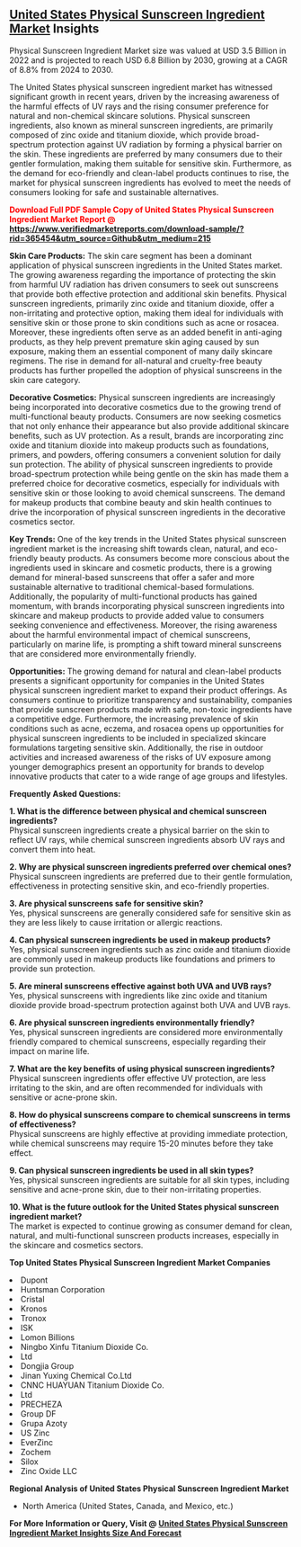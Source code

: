<h2><a href="https://www.verifiedmarketreports.com/download-sample/?rid=365454&amp;utm_source=Github&amp;utm_medium=215" target="_blank">United States Physical Sunscreen Ingredient Market</a> Insights</h2><p>Physical Sunscreen Ingredient Market size was valued at USD 3.5 Billion in 2022 and is projected to reach USD 6.8 Billion by 2030, growing at a CAGR of 8.8% from 2024 to 2030.</p><p> <p>The United States physical sunscreen ingredient market has witnessed significant growth in recent years, driven by the increasing awareness of the harmful effects of UV rays and the rising consumer preference for natural and non-chemical skincare solutions. Physical sunscreen ingredients, also known as mineral sunscreen ingredients, are primarily composed of zinc oxide and titanium dioxide, which provide broad-spectrum protection against UV radiation by forming a physical barrier on the skin. These ingredients are preferred by many consumers due to their gentler formulation, making them suitable for sensitive skin. Furthermore, as the demand for eco-friendly and clean-label products continues to rise, the market for physical sunscreen ingredients has evolved to meet the needs of consumers looking for safe and sustainable alternatives. <strong><p><span class=""><span style="color: #ff0000;"><strong>Download Full PDF Sample Copy of United States Physical Sunscreen Ingredient Market Report</strong> @ </span><a href="https://www.verifiedmarketreports.com/download-sample/?rid=365454&amp;utm_source=Github&amp;utm_medium=215" target="_blank">https://www.verifiedmarketreports.com/download-sample/?rid=365454&amp;utm_source=Github&amp;utm_medium=215</a></span></p></strong></p> <p><strong>Skin Care Products:</strong> The skin care segment has been a dominant application of physical sunscreen ingredients in the United States market. The growing awareness regarding the importance of protecting the skin from harmful UV radiation has driven consumers to seek out sunscreens that provide both effective protection and additional skin benefits. Physical sunscreen ingredients, primarily zinc oxide and titanium dioxide, offer a non-irritating and protective option, making them ideal for individuals with sensitive skin or those prone to skin conditions such as acne or rosacea. Moreover, these ingredients often serve as an added benefit in anti-aging products, as they help prevent premature skin aging caused by sun exposure, making them an essential component of many daily skincare regimens. The rise in demand for all-natural and cruelty-free beauty products has further propelled the adoption of physical sunscreens in the skin care category. <p><strong>Decorative Cosmetics:</strong> Physical sunscreen ingredients are increasingly being incorporated into decorative cosmetics due to the growing trend of multi-functional beauty products. Consumers are now seeking cosmetics that not only enhance their appearance but also provide additional skincare benefits, such as UV protection. As a result, brands are incorporating zinc oxide and titanium dioxide into makeup products such as foundations, primers, and powders, offering consumers a convenient solution for daily sun protection. The ability of physical sunscreen ingredients to provide broad-spectrum protection while being gentle on the skin has made them a preferred choice for decorative cosmetics, especially for individuals with sensitive skin or those looking to avoid chemical sunscreens. The demand for makeup products that combine beauty and skin health continues to drive the incorporation of physical sunscreen ingredients in the decorative cosmetics sector. <p><strong>Key Trends:</strong> One of the key trends in the United States physical sunscreen ingredient market is the increasing shift towards clean, natural, and eco-friendly beauty products. As consumers become more conscious about the ingredients used in skincare and cosmetic products, there is a growing demand for mineral-based sunscreens that offer a safer and more sustainable alternative to traditional chemical-based formulations. Additionally, the popularity of multi-functional products has gained momentum, with brands incorporating physical sunscreen ingredients into skincare and makeup products to provide added value to consumers seeking convenience and effectiveness. Moreover, the rising awareness about the harmful environmental impact of chemical sunscreens, particularly on marine life, is prompting a shift toward mineral sunscreens that are considered more environmentally friendly. <p><strong>Opportunities:</strong> The growing demand for natural and clean-label products presents a significant opportunity for companies in the United States physical sunscreen ingredient market to expand their product offerings. As consumers continue to prioritize transparency and sustainability, companies that provide sunscreen products made with safe, non-toxic ingredients have a competitive edge. Furthermore, the increasing prevalence of skin conditions such as acne, eczema, and rosacea opens up opportunities for physical sunscreen ingredients to be included in specialized skincare formulations targeting sensitive skin. Additionally, the rise in outdoor activities and increased awareness of the risks of UV exposure among younger demographics present an opportunity for brands to develop innovative products that cater to a wide range of age groups and lifestyles. <p><strong>Frequently Asked Questions:</strong></p> <p><strong>1. What is the difference between physical and chemical sunscreen ingredients?</strong><br>Physical sunscreen ingredients create a physical barrier on the skin to reflect UV rays, while chemical sunscreen ingredients absorb UV rays and convert them into heat.</p> <p><strong>2. Why are physical sunscreen ingredients preferred over chemical ones?</strong><br>Physical sunscreen ingredients are preferred due to their gentle formulation, effectiveness in protecting sensitive skin, and eco-friendly properties.</p> <p><strong>3. Are physical sunscreens safe for sensitive skin?</strong><br>Yes, physical sunscreens are generally considered safe for sensitive skin as they are less likely to cause irritation or allergic reactions.</p> <p><strong>4. Can physical sunscreen ingredients be used in makeup products?</strong><br>Yes, physical sunscreen ingredients such as zinc oxide and titanium dioxide are commonly used in makeup products like foundations and primers to provide sun protection.</p> <p><strong>5. Are mineral sunscreens effective against both UVA and UVB rays?</strong><br>Yes, physical sunscreens with ingredients like zinc oxide and titanium dioxide provide broad-spectrum protection against both UVA and UVB rays.</p> <p><strong>6. Are physical sunscreen ingredients environmentally friendly?</strong><br>Yes, physical sunscreen ingredients are considered more environmentally friendly compared to chemical sunscreens, especially regarding their impact on marine life.</p> <p><strong>7. What are the key benefits of using physical sunscreen ingredients?</strong><br>Physical sunscreen ingredients offer effective UV protection, are less irritating to the skin, and are often recommended for individuals with sensitive or acne-prone skin.</p> <p><strong>8. How do physical sunscreens compare to chemical sunscreens in terms of effectiveness?</strong><br>Physical sunscreens are highly effective at providing immediate protection, while chemical sunscreens may require 15-20 minutes before they take effect.</p> <p><strong>9. Can physical sunscreen ingredients be used in all skin types?</strong><br>Yes, physical sunscreen ingredients are suitable for all skin types, including sensitive and acne-prone skin, due to their non-irritating properties.</p> <p><strong>10. What is the future outlook for the United States physical sunscreen ingredient market?</strong><br>The market is expected to continue growing as consumer demand for clean, natural, and multi-functional sunscreen products increases, especially in the skincare and cosmetics sectors.</p> </p><p><strong>Top United States Physical Sunscreen Ingredient Market Companies</strong></p><div data-test-id=""><p><li>Dupont</li><li> Huntsman Corporation</li><li> Cristal</li><li> Kronos</li><li> Tronox</li><li> ISK</li><li> Lomon Billions</li><li> Ningbo Xinfu Titanium Dioxide Co.</li><li> Ltd</li><li> Dongjia Group</li><li> Jinan Yuxing Chemical Co.Ltd</li><li> CNNC HUAYUAN Titanium Dioxide Co.</li><li> Ltd</li><li> PRECHEZA</li><li> Group DF</li><li> Grupa Azoty</li><li> US Zinc</li><li> EverZinc</li><li> Zochem</li><li> Silox</li><li> Zinc Oxide LLC</li></p><div><strong>Regional Analysis of&nbsp;United States Physical Sunscreen Ingredient Market</strong></div><ul><li dir="ltr"><p dir="ltr">North America&nbsp;(United States, Canada, and Mexico, etc.)</p></li></ul><p><strong>For More Information or Query, Visit @&nbsp;</strong><strong><a href="https://www.verifiedmarketreports.com/product/physical-sunscreen-ingredient-market/?utm_source=Github&amp;utm_medium=215" target="_blank">United States Physical Sunscreen Ingredient Market Insights Size And Forecast</a></strong></p></div>
